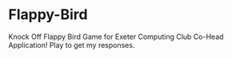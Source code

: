 # Flappy-Bird
Knock Off Flappy Bird Game for Exeter Computing Club Co-Head Application! Play to get my responses.
